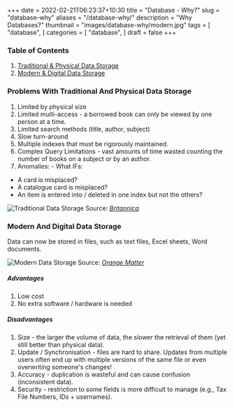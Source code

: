 +++
date = 2022-02-21T06:23:37+10:30
title = "Database - Why?"
slug = "database-why"
aliases = "/database-why/"
description = "Why Databases?"
thumbnail = "images/database-why/modern.jpg"
tags = [
    "database",
]
categories = [
    "database",
]
draft = false
+++

### Table of Contents

1. [Traditional & Physical Data
   Storage](#problems-with-traditional-and-physical-data-storage)
1. [Modern & Digital Data Storage](#modern-and-digital-data-storage)

### Problems With Traditional And Physical Data Storage

1. Limited by physical size
1. Limited multi-access - a borrowed book can only be viewed by one person at a
   time.
1. Limited search methods (title, author, subject)
1. Slow turn-around
1. Multiple indexes that must be rigorously maintained.
1. Complex Query Limitations - vast amounts of time wasted counting the number
   of books on a subject or by an author.
1. Anomalies: - What IFs:
- A card is misplaced?
- A catalogue card is misplaced?
- An item is entered into / deleted in one index but not the others?

![Traditional Data Storage](/images/database-why/traditional.webp)
Source:
*[Britannica](https://www.britannica.com/story/a-brief-history-of-libraries)*

### Modern And Digital Data Storage

Data can now be stored in files, such as text files, Excel sheets, Word
documents.

![Modern Data Storage](/images/database-why/modern.jpg)
Source: *[Orange
Matter](https://orangematter.solarwinds.com/2018/09/06/databases-101-factors-to-consider-when-choosing-a-database/)*

##### Advantages

1. Low cost
1. No extra software / hardware is needed

##### Disadvantages

1. Size - the larger the volume of data, the slower the retrieval of them (yet
   still better than physical data).
1. Update / Synchronisation - files are hard to share. Updates from multiple
   users often end up with multiple versions of the same file or even
   overwriting someone's changes!
1. Accuracy - duplication is wasteful and can cause confusion (inconsistent
   data).
1. Security - restriction to some fields is more difficult to manage (e.g., Tax
   File Numbers, IDs + usernames).
